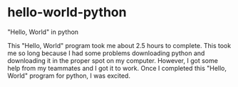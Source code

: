 # hello-world-python
"Hello, World" in python

This "Hello, World" program took me about 2.5 hours to complete. This took me so long because I had some problems downloading python and downloading it in the proper spot on my computer. However, I got some help from my teammates and I got it to work. Once I completed this "Hello, World" program for python, I was excited.
